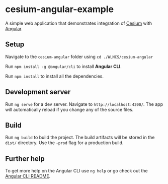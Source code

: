 # cesium-angular-example

A simple web application that demonstrates integration of [Cesium](https://cesiumjs.org/) with [Angular](https://angular.io/).

## Setup
Navigate to the `cesium-angular` folder using `cd ./WLNCS/cesium-angular`

Run `npm install -g @angular/cli` to install **Angular CLI**.

Run `npm install` to install all the dependencies.

## Development server

Run `ng serve` for a dev server. Navigate to `http://localhost:4200/`. The app will automatically reload if you change any of the source files.

## Build

Run `ng build` to build the project. The build artifacts will be stored in the `dist/` directory. Use the `-prod` flag for a production build.

## Further help

To get more help on the Angular CLI use `ng help` or go check out the [Angular CLI README](https://github.com/angular/angular-cli/blob/master/README.md).
